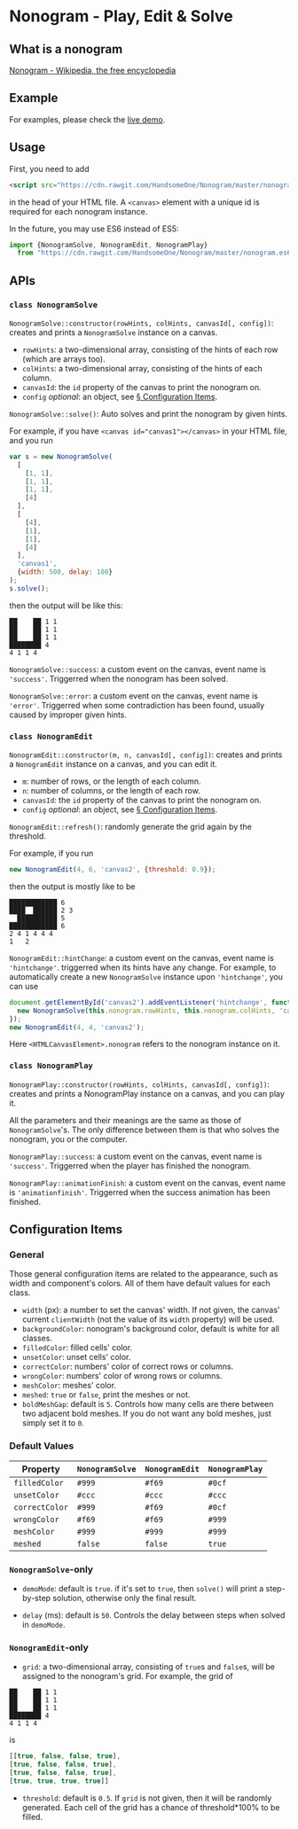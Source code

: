 # Nonogram - Play, Edit & Solve

## What is a nonogram

[Nonogram - Wikipedia, the free encyclopedia](https://en.wikipedia.org/wiki/Nonogram)

## Example

For examples, please check the [live demo](http://handsomeone.github.io/Nonogram).

## Usage

First, you need to add

```html
<script src="https://cdn.rawgit.com/HandsomeOne/Nonogram/master/nonogram.js"></script>
```

in the head of your HTML file. A ```<canvas>``` element with a unique id is required for each nonogram instance.

In the future, you may use ES6 instead of ES5:
```javascript
import {NonogramSolve, NonogramEdit, NonogramPlay}
  from "https://cdn.rawgit.com/HandsomeOne/Nonogram/master/nonogram.es6.js";
```

## APIs

### ```class NonogramSolve```

```NonogramSolve::constructor(rowHints, colHints, canvasId[, config])```: creates and prints a ```NonogramSolve``` instance on a canvas.

- ```rowHints```: a two-dimensional array, consisting of the hints of each row (which are arrays too).
- ```colHints```: a two-dimensional array, consisting of the hints of each column.
- ```canvasId```: the ```id``` property of the canvas to print the nonogram on.
- ```config``` *optional*: an object, see [§ Configuration Items](#configuration-items).

```NonogramSolve::solve()```: Auto solves and print the nonogram by given hints.

For example, if you have ```<canvas id="canvas1"></canvas>``` in your HTML file, and you run
```javascript
var s = new NonogramSolve(
  [
    [1, 1],
    [1, 1],
    [1, 1],
    [4]
  ],
  [
    [4],
    [1],
    [1],
    [4]
  ],
  'canvas1',
  {width: 500, delay: 100}
);
s.solve();
```
then the output will be like this:
```
██    ██ 1 1
██    ██ 1 1
██    ██ 1 1
████████ 4
4 1 1 4
```

```NonogramSolve::success```: a custom event on the canvas, event name is ```'success'```. Triggerred when the nonogram has been solved.

```NonogramSolve::error```: a custom event on the canvas, event name is ```'error'```. Triggerred when some contradiction has been found, usually caused by improper given hints.

### ```class NonogramEdit```

```NonogramEdit::constructor(m, n, canvasId[, config])```: creates and prints a ```NonogramEdit``` instance on a canvas, and you can edit it.

- ```m```: number of rows, or the length of each column.
- ```n```: number of columns, or the length of each row.
- ```canvasId```: the ```id``` property of the canvas to print the nonogram on.
- ```config``` *optional*: an object, see [§ Configuration Items](#configuration-items).

```NonogramEdit::refresh()```: randomly generate the grid again by the threshold.

For example, if you run
```javascript
new NonogramEdit(4, 6, 'canvas2', {threshold: 0.9});
```
then the output is mostly like to be
```
████████████ 6
████  ██████ 2 3
  ██████████ 5
████████████ 6
2 4 1 4 4 4
1   2
```

```NonogramEdit::hintChange```: a custom event on the canvas, event name is ```'hintchange'```. triggerred when its hints have any change. For example, to automatically create a new ```NonogramSolve``` instance upon ```'hintchange'```, you can use
```javascript
document.getElementById('canvas2').addEventListener('hintchange', function () {
  new NonogramSolve(this.nonogram.rowHints, this.nonogram.colHints, 'canvas1').solve();
});
new NonogramEdit(4, 4, 'canvas2');
```
Here ```<HTMLCanvasElement>.nonogram``` refers to the nonogram instance on it.

### ```class NonogramPlay```

```NonogramPlay::constructor(rowHints, colHints, canvasId[, config])```: creates and prints a NonogramPlay instance on a canvas, and you can play it.

All the parameters and their meanings are the same as those of ```NonogramSolve```'s. The only difference between them is that who solves the nonogram, you or the computer.

```NonogramPlay::success```: a custom event on the canvas, event name is ```'success'```. Triggerred when the player has finished the nonogram.

```NonogramPlay::animationFinish```: a custom event on the canvas, event name is ```'animationfinish'```. Triggerred when the success animation has been finished.

## Configuration Items

### General

Those general configuration items are related to the appearance, such as width and component's colors. All of them have default values for each class.
- ```width``` (px): a number to set the canvas' width. If not given, the canvas' current ```clientWidth``` (not the value of its ```width``` property) will be used.
- ```backgroundColor```: nonogram's background color, default is white for all classes.
- ```filledColor```: filled cells' color.
- ```unsetColor```: unset cells' color.
- ```correctColor```: numbers' color of correct rows or columns.
- ```wrongColor```: numbers' color of wrong rows or columns.
- ```meshColor```: meshes' color.
- ```meshed```: ```true``` or ```false```, print the meshes or not.
- ```boldMeshGap```: default is ```5```. Controls how many cells are there between two adjacent bold meshes. If you do not want any bold meshes, just simply set it to ```0```.

### Default Values

Property | ```NonogramSolve``` | ```NonogramEdit``` | ```NonogramPlay```
---------|---------------------|--------------------|-------------------
```filledColor```|```#999```|```#f69```|```#0cf```
```unsetColor```|```#ccc```|```#ccc```|```#ccc```
```correctColor```|```#999```|```#f69```|```#0cf```
```wrongColor```|```#f69```|```#f69```|```#999```
```meshColor```|```#999```|```#999```|```#999```
```meshed```|```false```|```false```|```true```

### ```NonogramSolve```-only
- ```demoMode```: default is ```true```. if it's set to ```true```, then ```solve()``` will print a step-by-step solution, otherwise only the final result.

- ```delay``` (ms): default is ```50```. Controls the delay between steps when solved in ```demoMode```.

### ```NonogramEdit```-only
- ```grid```: a two-dimensional array, consisting of ```true```s and ```false```s, will be assigned to the nonogram's grid. For example, the grid of
```
██    ██ 1 1
██    ██ 1 1
██    ██ 1 1
████████ 4
4 1 1 4
```
is
```javascript
[[true, false, false, true],
[true, false, false, true],
[true, false, false, true],
[true, true, true, true]]
```

- ```threshold```: default is ```0.5```. If ```grid``` is not given, then it will be randomly generated. Each cell of the grid has a chance of threshold*100% to be filled.
